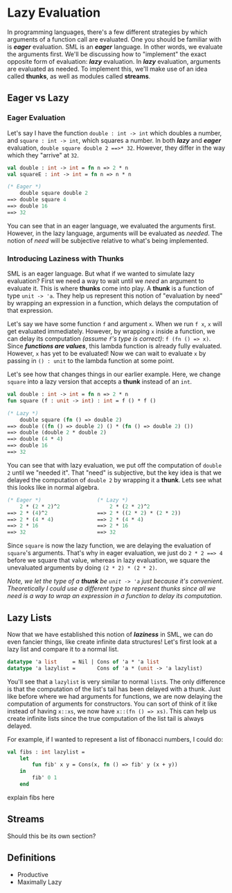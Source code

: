 # Lazy Evaluation

In programming languages, there's a few different strategies by which arguments
of a function call are evaluated. One you should be familiar with is **_eager_**
evaluation. SML is an **_eager_** language. In other words, we evaluate the
arguments first. We'll be discussing how to "implement" the exact
opposite form of evaluation: **_lazy_** evaluation. In **_lazy_** evaluation,
arguments are evaluated as needed. To implement this, we'll make use of an idea
called **thunks**, as well as modules called **streams**.

## Eager vs Lazy

### Eager Evaluation

Let's say I have the function `double : int -> int` which doubles a number, and
`square : int -> int`, which squares a number. In both **_lazy_** and
**_eager_** evaluation, `double square double 2 ==>* 32`. However, they differ
in the way which they "arrive" at `32`.

```sml
val double : int -> int = fn n => 2 * n
val squareE : int -> int = fn n => n * n

(* Eager *)
    double square double 2
==> double square 4
==> double 16
==> 32
```

You can see that in an eager language, we evaluated the arguments first.
However, in the lazy language, arguments will be evaluated as _needed_.
The notion of _need_ will be subjective relative to what's being implemented.

### Introducing Laziness with Thunks

SML is an eager language. But what if we wanted to simulate lazy evaluation?
First we need a way to wait until we _need_ an argument to evaluate it. This
is where **thunks** come into play. A **thunk** is a function of type
`unit -> 'a`. They help us represent this notion of "evaluation by need" by
wrapping an expression in a function, which delays the computation of that expression.

Let's say we have some function `f` and argument `x`. When we run `f x`, `x`
will get evaluated immediately. However, by wrapping `x` inside a function,
we can delay its computation _(assume `f`'s type is correct)_: `f (fn () => x)`.
Since **_functions are values_**, this lambda function is already fully evaluated.
However, `x` has yet to be evaluated! Now we can wait to evaluate `x` by passing
in `() : unit` to the lambda function at some point.

Let's see how that changes things in our earlier example. Here, we change `square`
into a lazy version that accepts a **thunk** instead of an `int`.

```sml
val double : int -> int = fn n => 2 * n
fun square (f : unit -> int) : int = f () * f ()

(* Lazy *)
    double square (fn () => double 2)
==> double ((fn () => double 2) () * (fn () => double 2) ())
==> double (double 2 * double 2)
==> double (4 * 4)
==> double 16
==> 32
```

You can see that with lazy evaluation, we put off the computation of `double 2`
until we "needed it". That "need" is subjective, but the key idea is that we
delayed the computation of `double 2` by wrapping it a **thunk**. Lets see
what this looks like in normal algebra.

```sml
(* Eager *)                  (* Lazy *)
    2 * (2 * 2)^2                2 * (2 * 2)^2
==> 2 * (4)^2                ==> 2 * ((2 * 2) * (2 * 2))
==> 2 * (4 * 4)              ==> 2 * (4 * 4)
==> 2 * 16                   ==> 2 * 16
==> 32                       ==> 32
```

Since `square` is now the lazy function, we are delaying the evaluation of
`square`'s arguments. That's why in eager evaluation, we just do `2 * 2 ==> 4`
before we square that value, whereas in lazy evaluation, we square the
unevaluated arguments by doing `(2 * 2) * (2 * 2)`.

_Note, we let the type of a **thunk** be `unit -> 'a` just because it's convenient._
_Theoretically I could use a different type to represent thunks since all we need_
_is a way to wrap an expression in a function to delay its computation._

## Lazy Lists

Now that we have established this notion of **_laziness_** in SML, we can do
even fancier things, like create infinite data structures! Let's first look at
a lazy list and compare it to a normal list.

```sml
datatype 'a list     = Nil | Cons of 'a * 'a list
datatype 'a lazylist =       Cons of 'a * (unit -> 'a lazylist)
```

You'll see that a `lazylist` is very similar to normal `list`s. The only difference
is that the computation of the list's tail has been delayed with a thunk.
Just like before where we had arguments for functions, we are now delaying the
computation of arguments for constructors. You can sort of think of it like
instead of having `x::xs`, we now have `x::(fn () => xs)`. This can help us create
infinite lists since the true computation of the list tail is always delayed.

For example, if I wanted to represent a list of fibonacci numbers, I could do:

```sml
val fibs : int lazylist =
    let
        fun fib' x y = Cons(x, fn () => fib' y (x + y))
    in
        fib' 0 1
    end
```

explain fibs here

## Streams

Should this be its own section?

## Definitions

- Productive
- Maximally Lazy
